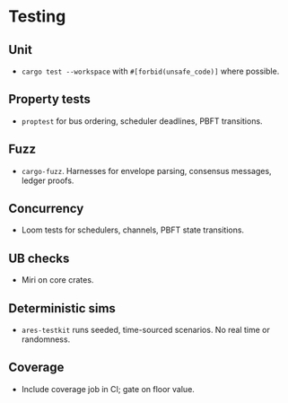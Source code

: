 # Testing

## Unit
- `cargo test --workspace` with `#[forbid(unsafe_code)]` where possible.

## Property tests
- `proptest` for bus ordering, scheduler deadlines, PBFT transitions.

## Fuzz
- `cargo-fuzz`. Harnesses for envelope parsing, consensus messages, ledger proofs.

## Concurrency
- Loom tests for schedulers, channels, PBFT state transitions.

## UB checks
- Miri on core crates.

## Deterministic sims
- `ares-testkit` runs seeded, time-sourced scenarios. No real time or randomness.

## Coverage
- Include coverage job in CI; gate on floor value.
